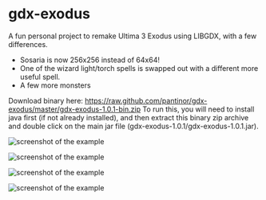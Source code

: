 gdx-exodus
=========

A fun personal project to remake Ultima 3 Exodus using LIBGDX, with a few differences.

* Sosaria is now 256x256 instead of 64x64!
* One of the wizard light/torch spells is swapped out with a different more useful spell.
* A few more monsters

Download binary here: https://raw.github.com/pantinor/gdx-exodus/master/gdx-exodus-1.0.1-bin.zip
To run this, you will need to install java first (if not already installed), and then extract 
this binary zip archive and double click on the main jar file (gdx-exodus-1.0.1/gdx-exodus-1.0.1.jar).  

![screenshot of the example](https://raw.github.com/pantinor/gdx-exodus/master/shot1.png)

![screenshot of the example](https://raw.github.com/pantinor/gdx-exodus/master/shot2.png)

![screenshot of the example](https://raw.github.com/pantinor/gdx-exodus/master/shot3.png)

![screenshot of the example](https://raw.github.com/pantinor/gdx-exodus/master/shot4.png)

